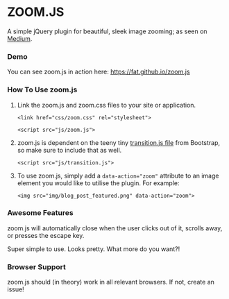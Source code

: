 # ZOOM.JS

A simple jQuery plugin for beautiful, sleek image zooming; as seen on [Medium](https://medium.com/designing-medium/image-zoom-on-medium-24d146fc0c20).

### Demo
You can see zoom.js in action here: https://fat.github.io/zoom.js

### How To Use zoom.js

1. Link the zoom.js and zoom.css files to your site or application.

	`<link href="css/zoom.css" rel="stylesheet">`

	`<script src="js/zoom.js">`
2. zoom.js is dependent on the teeny tiny [transition.js file](https://raw.github.com/twbs/bootstrap/master/js/transition.js) from Bootstrap, so make sure to include that as well.

	`<script src="js/transition.js">`

3. To use zoom.js, simply add a `data-action="zoom"` attribute to an image element you would like to utilise the plugin. For example:

	`<img src="img/blog_post_featured.png" data-action="zoom">`


### Awesome Features

zoom.js will automatically close when the user clicks out of it, scrolls away, or presses the escape key. 

Super simple to use. Looks pretty. What more do you want?!


### Browser Support

zoom.js should (in theory) work in all relevant browsers. If not, create an issue!